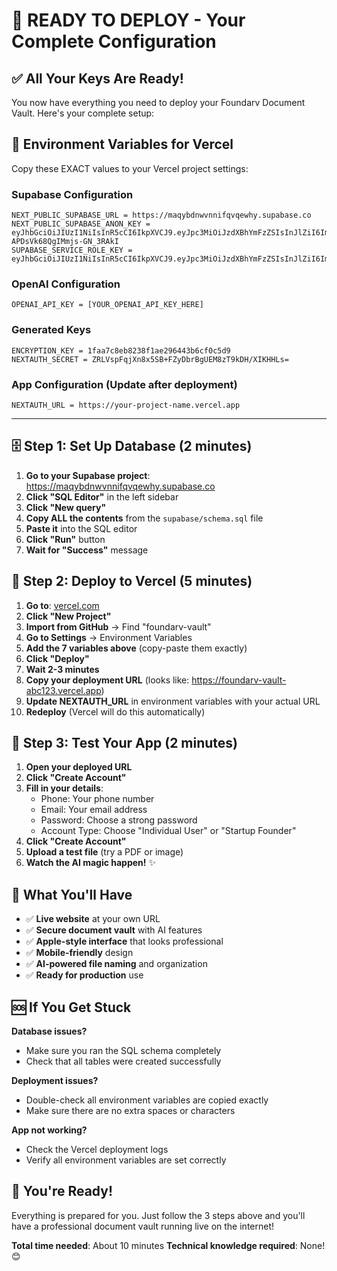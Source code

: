 # 🚀 READY TO DEPLOY - Your Complete Configuration

## ✅ All Your Keys Are Ready!

You now have everything you need to deploy your Foundarv Document Vault. Here's your complete setup:

## 🔑 Environment Variables for Vercel

Copy these EXACT values to your Vercel project settings:

### Supabase Configuration
```
NEXT_PUBLIC_SUPABASE_URL = https://maqybdnwvnnifqvqewhy.supabase.co
NEXT_PUBLIC_SUPABASE_ANON_KEY = eyJhbGciOiJIUzI1NiIsInR5cCI6IkpXVCJ9.eyJpc3MiOiJzdXBhYmFzZSIsInJlZiI6Im1hcXliZG53dm5uaWZxdnFld2h5Iiwicm9sZSI6ImFub24iLCJpYXQiOjE3NTc1MzE4NzgsImV4cCI6MjA3MzEwNzg3OH0.awmaT55gKrMn5xP_bj-APDsVk68QgIMmjs-GN_3RAkI
SUPABASE_SERVICE_ROLE_KEY = eyJhbGciOiJIUzI1NiIsInR5cCI6IkpXVCJ9.eyJpc3MiOiJzdXBhYmFzZSIsInJlZiI6Im1hcXliZG53dm5uaWZxdnFld2h5Iiwicm9sZSI6InNlcnZpY2Vfcm9sZSIsImlhdCI6MTc1NzUzMTg3OCwiZXhwIjoyMDczMTA3ODc4fQ.X5Nhzvlzo4qOC8G_X3JS76QvqnzJeFiPQTvAMsiLeSg
```

### OpenAI Configuration
```
OPENAI_API_KEY = [YOUR_OPENAI_API_KEY_HERE]
```

### Generated Keys
```
ENCRYPTION_KEY = 1faa7c8eb8238f1ae296443b6cf0c5d9
NEXTAUTH_SECRET = ZRLVspFqjXn8x5SB+FZyDbrBgUEM8zT9kDH/XIKHHLs=
```

### App Configuration (Update after deployment)
```
NEXTAUTH_URL = https://your-project-name.vercel.app
```

---

## 🗄️ Step 1: Set Up Database (2 minutes)

1. **Go to your Supabase project**: https://maqybdnwvnnifqvqewhy.supabase.co
2. **Click "SQL Editor"** in the left sidebar
3. **Click "New query"**
4. **Copy ALL the contents** from the `supabase/schema.sql` file
5. **Paste it** into the SQL editor
6. **Click "Run"** button
7. **Wait for "Success"** message

## 🚀 Step 2: Deploy to Vercel (5 minutes)

1. **Go to**: [vercel.com](https://vercel.com)
2. **Click "New Project"**
3. **Import from GitHub** → Find "foundarv-vault"
4. **Go to Settings** → Environment Variables
5. **Add the 7 variables above** (copy-paste them exactly)
6. **Click "Deploy"**
7. **Wait 2-3 minutes**
8. **Copy your deployment URL** (looks like: https://foundarv-vault-abc123.vercel.app)
9. **Update NEXTAUTH_URL** in environment variables with your actual URL
10. **Redeploy** (Vercel will do this automatically)

## 🎉 Step 3: Test Your App (2 minutes)

1. **Open your deployed URL**
2. **Click "Create Account"**
3. **Fill in your details**:
   - Phone: Your phone number
   - Email: Your email address
   - Password: Choose a strong password
   - Account Type: Choose "Individual User" or "Startup Founder"
4. **Click "Create Account"**
5. **Upload a test file** (try a PDF or image)
6. **Watch the AI magic happen!** ✨

## 🎯 What You'll Have

- ✅ **Live website** at your own URL
- ✅ **Secure document vault** with AI features
- ✅ **Apple-style interface** that looks professional
- ✅ **Mobile-friendly** design
- ✅ **AI-powered file naming** and organization
- ✅ **Ready for production** use

## 🆘 If You Get Stuck

**Database issues?**
- Make sure you ran the SQL schema completely
- Check that all tables were created successfully

**Deployment issues?**
- Double-check all environment variables are copied exactly
- Make sure there are no extra spaces or characters

**App not working?**
- Check the Vercel deployment logs
- Verify all environment variables are set correctly

## 🎊 You're Ready!

Everything is prepared for you. Just follow the 3 steps above and you'll have a professional document vault running live on the internet!

**Total time needed**: About 10 minutes
**Technical knowledge required**: None! 😊
